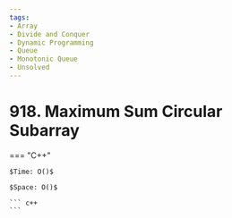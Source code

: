 ```yaml
---
tags:
- Array
- Divide and Conquer
- Dynamic Programming
- Queue
- Monotonic Queue
- Unsolved
---
```



# 918. Maximum Sum Circular Subarray

=== "C++"

    $Time: O()$

    $Space: O()$

    ``` c++
    ```